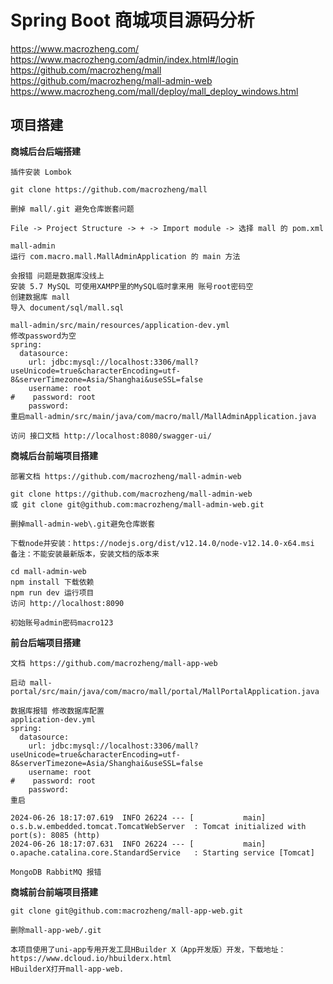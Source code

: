 # Spring Boot 商城项目源码分析

https://www.macrozheng.com/  
https://www.macrozheng.com/admin/index.html#/login  
https://github.com/macrozheng/mall  
https://github.com/macrozheng/mall-admin-web  
https://www.macrozheng.com/mall/deploy/mall_deploy_windows.html

## 项目搭建

**商城后台后端搭建**

```
插件安装 Lombok

git clone https://github.com/macrozheng/mall

删掉 mall/.git 避免仓库嵌套问题

File -> Project Structure -> + -> Import module -> 选择 mall 的 pom.xml

mall-admin
运行 com.macro.mall.MallAdminApplication 的 main 方法

会报错 问题是数据库没线上
安装 5.7 MySQL 可使用XAMPP里的MySQL临时拿来用 账号root密码空
创建数据库 mall
导入 document/sql/mall.sql
 
mall-admin/src/main/resources/application-dev.yml
修改password为空
spring:
  datasource:
    url: jdbc:mysql://localhost:3306/mall?useUnicode=true&characterEncoding=utf-8&serverTimezone=Asia/Shanghai&useSSL=false
    username: root
#    password: root
    password:
重启mall-admin/src/main/java/com/macro/mall/MallAdminApplication.java

访问 接口文档 http://localhost:8080/swagger-ui/
```

**商城后台前端项目搭建**

```
部署文档 https://github.com/macrozheng/mall-admin-web

git clone https://github.com/macrozheng/mall-admin-web
或 git clone git@github.com:macrozheng/mall-admin-web.git

删掉mall-admin-web\.git避免仓库嵌套

下载node并安装：https://nodejs.org/dist/v12.14.0/node-v12.14.0-x64.msi
备注：不能安装最新版本，安装文档的版本来

cd mall-admin-web
npm install 下载依赖
npm run dev 运行项目
访问 http://localhost:8090

初始账号admin密码macro123
```

**前台后端项目搭建**

```
文档 https://github.com/macrozheng/mall-app-web

启动 mall-portal/src/main/java/com/macro/mall/portal/MallPortalApplication.java

数据库报错 修改数据库配置
application-dev.yml
spring:
  datasource:
    url: jdbc:mysql://localhost:3306/mall?useUnicode=true&characterEncoding=utf-8&serverTimezone=Asia/Shanghai&useSSL=false
    username: root
#    password: root
    password: 
重启

2024-06-26 18:17:07.619  INFO 26224 --- [           main] o.s.b.w.embedded.tomcat.TomcatWebServer  : Tomcat initialized with port(s): 8085 (http)
2024-06-26 18:17:07.631  INFO 26224 --- [           main] o.apache.catalina.core.StandardService   : Starting service [Tomcat]

MongoDB RabbitMQ 报错   

```

**商城前台前端项目搭建**

```
git clone git@github.com:macrozheng/mall-app-web.git

删除mall-app-web/.git

本项目使用了uni-app专用开发工具HBuilder X（App开发版）开发，下载地址：https://www.dcloud.io/hbuilderx.html
HBuilderX打开mall-app-web.

```